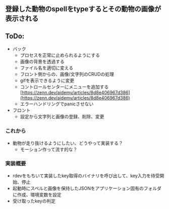 ## 登録した動物のspellをtypeするとその動物の画像が表示される


## ToDo:
- バック
    - プロセスを正常に止められるようにする
    - 画像の背景を透過する
    - ファイル名を適切に変える
    - フロント側からの、画像/文字列のCRUDの処理
    - gifを表示できるように変更
    - コントロールセンターにメニューを追加する [https://zenn.dev/aidemy/articles/8d8e406967d386](https://zenn.dev/aidemy/articles/8d8e406967d386)
    - エラーハンドリングでpanicさせない
- フロント
    - 設定から文字列と画像の登録、削除、変更


### これから
- 動物が走り抜けるようにしたい、どうやって実装する？
    - モーション作って流す的な？

### 実装概要
- rdevをもちいて実装したkey取得のバイナリを呼び出して、key入力を待受開始、停止
- 起動時にスペルと画像を保持したJSONをアプリケーション固有のフォルダに作成、環境変数を設定
- 受け取ったkeyの判定

